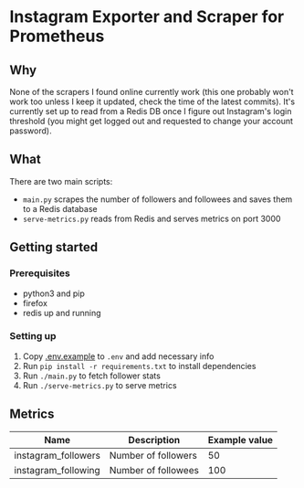 # Instagram Exporter and Scraper for Prometheus

## Why

None of the scrapers I found online currently work (this one probably won't work too unless I keep it updated, check the time of the latest commits). It's currently set up to read from a Redis DB once I figure out Instagram's login threshold (you might get logged out and requested to change your account password).

## What

There are two main scripts:

 - `main.py` scrapes the number of followers and followees and saves them to a Redis database
 - `serve-metrics.py` reads from Redis and serves metrics on port 3000

## Getting started

### Prerequisites

 - python3 and pip
 - firefox
 - redis up and running

### Setting up

 1. Copy [.env.example](./.env.example) to `.env` and add necessary info
 2. Run `pip install -r requirements.txt` to install dependencies
 3. Run `./main.py` to fetch follower stats
 4. Run `./serve-metrics.py` to serve metrics

 ## Metrics

 | Name                | Description         | Example value |
 | ------------------- | ------------------- | ------------- |
 | instagram_followers | Number of followers | 50            |
 | instagram_following | Number of followees | 100           |

